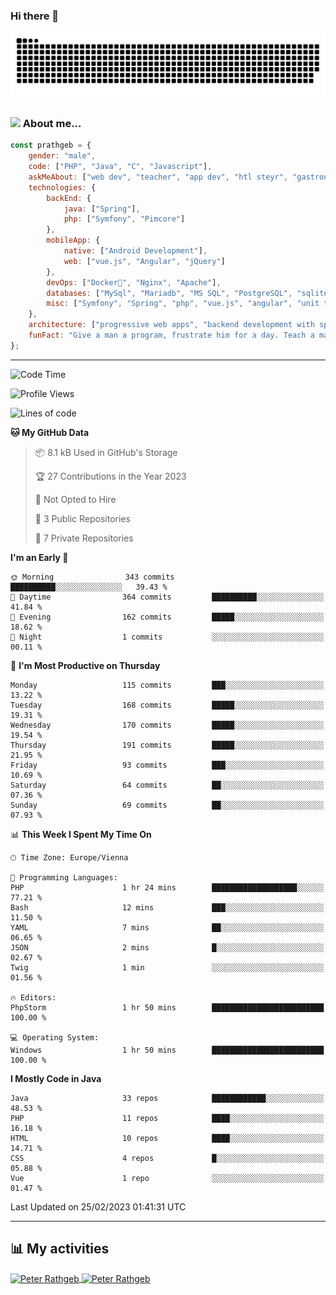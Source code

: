 ### Hi there 👋

<div align="center">
  <img  src="https://github.com/1999AZZAR/1999AZZAR/blob/main/resources/img/grid-snake.svg"
       alt="snake" />
</div>

### <img src="https://media.giphy.com/media/VgCDAzcKvsR6OM0uWg/giphy.gif" width="50"> About me...  

```javascript
const prathgeb = {
    gender: "male",
    code: ["PHP", "Java", "C", "Javascript"],
    askMeAbout: ["web dev", "teacher", "app dev", "htl steyr", "gastronaut"],
    technologies: {
        backEnd: {
            java: ["Spring"],
            php: ["Symfony", "Pimcore"]
        },
        mobileApp: {
            native: ["Android Development"],
            web: ["vue.js", "Angular", "jQuery"]
        },
        devOps: ["Docker🐳", "Nginx", "Apache"],
        databases: ["MySql", "Mariadb", "MS SQL", "PostgreSQL", "sqlite"],
        misc: ["Symfony", "Spring", "php", "vue.js", "angular", "unit testing", "ci/cd using github actions"]
    },
    architecture: ["progressive web apps", "backend development with spring", "backend development with symfony"],
    funFact: "Give a man a program, frustrate him for a day. Teach a man to program, frustrate him for a lifetime."
};
```

---
<!--START_SECTION:waka-->
![Code Time](http://img.shields.io/badge/Code%20Time-71%20hrs%2055%20mins-blue)

![Profile Views](http://img.shields.io/badge/Profile%20Views-0-blue)

![Lines of code](https://img.shields.io/badge/From%20Hello%20World%20I%27ve%20Written-1.5%20million%20lines%20of%20code-blue)

**🐱 My GitHub Data** 

> 📦 8.1 kB Used in GitHub's Storage 
 > 
> 🏆 27 Contributions in the Year 2023
 > 
> 🚫 Not Opted to Hire
 > 
> 📜 3 Public Repositories 
 > 
> 🔑 7 Private Repositories 
 > 
**I'm an Early 🐤** 

```text
🌞 Morning                343 commits         ██████████░░░░░░░░░░░░░░░   39.43 % 
🌆 Daytime                364 commits         ██████████░░░░░░░░░░░░░░░   41.84 % 
🌃 Evening                162 commits         █████░░░░░░░░░░░░░░░░░░░░   18.62 % 
🌙 Night                  1 commits           ░░░░░░░░░░░░░░░░░░░░░░░░░   00.11 % 
```
📅 **I'm Most Productive on Thursday** 

```text
Monday                   115 commits         ███░░░░░░░░░░░░░░░░░░░░░░   13.22 % 
Tuesday                  168 commits         █████░░░░░░░░░░░░░░░░░░░░   19.31 % 
Wednesday                170 commits         █████░░░░░░░░░░░░░░░░░░░░   19.54 % 
Thursday                 191 commits         █████░░░░░░░░░░░░░░░░░░░░   21.95 % 
Friday                   93 commits          ███░░░░░░░░░░░░░░░░░░░░░░   10.69 % 
Saturday                 64 commits          ██░░░░░░░░░░░░░░░░░░░░░░░   07.36 % 
Sunday                   69 commits          ██░░░░░░░░░░░░░░░░░░░░░░░   07.93 % 
```


📊 **This Week I Spent My Time On** 

```text
🕑︎ Time Zone: Europe/Vienna

💬 Programming Languages: 
PHP                      1 hr 24 mins        ███████████████████░░░░░░   77.21 % 
Bash                     12 mins             ███░░░░░░░░░░░░░░░░░░░░░░   11.50 % 
YAML                     7 mins              ██░░░░░░░░░░░░░░░░░░░░░░░   06.65 % 
JSON                     2 mins              █░░░░░░░░░░░░░░░░░░░░░░░░   02.67 % 
Twig                     1 min               ░░░░░░░░░░░░░░░░░░░░░░░░░   01.56 % 

🔥 Editors: 
PhpStorm                 1 hr 50 mins        █████████████████████████   100.00 % 

💻 Operating System: 
Windows                  1 hr 50 mins        █████████████████████████   100.00 % 
```

**I Mostly Code in Java** 

```text
Java                     33 repos            ████████████░░░░░░░░░░░░░   48.53 % 
PHP                      11 repos            ████░░░░░░░░░░░░░░░░░░░░░   16.18 % 
HTML                     10 repos            ████░░░░░░░░░░░░░░░░░░░░░   14.71 % 
CSS                      4 repos             █░░░░░░░░░░░░░░░░░░░░░░░░   05.88 % 
Vue                      1 repo              ░░░░░░░░░░░░░░░░░░░░░░░░░   01.47 % 
```




 Last Updated on 25/02/2023 01:41:31 UTC
<!--END_SECTION:waka-->

---
  ## 📊 My activities
  <a href="https://github.com/prathgeb">
    <img width=450 height=170 align="center" alt="Peter Rathgeb" src="https://github-readme-stats.vercel.app/api?username=prathgeb&include_all_commits=true&count_private=true&theme=midnight-purple&show_icons=true&bg_color=0D1117&hide_border=true" />
  </a>
  <a href="https://github.com/prathgeb">
    <img align="center" alt="Peter Rathgeb" src="https://github-readme-stats.vercel.app/api/top-langs/?username=prathgeb&include_all_commits=true&count_private=true&theme=midnight-purple&show_icons=true&layout=compact&bg_color=0D1117&hide_border=true" />
  </a>
